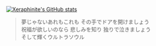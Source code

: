 [![Xeraphinite's GitHub stats](https://github-readme-stats.vercel.app/api?username=Xeraphinite)](https://github.com/anuraghazra/github-readme-stats)

> 夢じゃないあれもこれも その手でドアを開けましょう   <br />
祝福が欲しいのなら 悲しみを知り 独りで泣きましょう  <br />
そして輝くウルトラソウル
